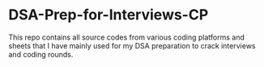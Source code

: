 # DSA-Prep-for-Interviews-CP
This repo contains all source codes from various coding platforms and sheets that I have mainly used for my DSA preparation to crack interviews and coding rounds. 
